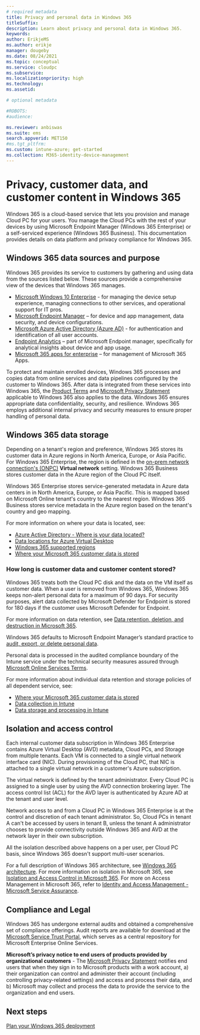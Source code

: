 ```yaml
---
# required metadata
title: Privacy and personal data in Windows 365
titleSuffix:
description: Learn about privacy and personal data in Windows 365.
keywords:
author: ErikjeMS  
ms.author: erikje
manager: dougeby
ms.date: 08/24/2021
ms.topic: conceptual
ms.service: cloudpc
ms.subservice:
ms.localizationpriority: high
ms.technology:
ms.assetid: 

# optional metadata

#ROBOTS:
#audience:

ms.reviewer: anbiswas
ms.suite: ems
search.appverid: MET150
#ms.tgt_pltfrm:
ms.custom: intune-azure; get-started
ms.collection: M365-identity-device-management
---
```


# Privacy, customer data, and customer content in Windows 365

Windows 365 is a cloud-based service that lets you provision and manage Cloud PC for your users. You manage the Cloud PCs with the rest of your devices by using Microsoft Endpoint Manager (Windows 365 Enterprise) or a self-serviced experience (Windows 365 Business). This documentation provides details on data platform and privacy compliance for Windows 365.

## Windows 365 data sources and purpose

Windows 365 provides its service to customers by gathering and using data from the sources listed below. These sources provide a comprehensive view of the devices that Windows 365 manages.

- [Microsoft Windows 10 Enterprise](/windows/resources/) - for managing the device setup experience, managing connections to other services, and operational support for IT pros.
- [Microsoft Endpoint Manager](/mem/endpoint-manager-overview) – for device and app management, data security, and device configurations.
- [Microsoft Azure Active Directory (Azure AD)](/azure/active-directory/) - for authentication and identification of all user accounts.
- [Endpoint Analytics](/mem/analytics/overview) – part of Microsoft Endpoint manager, specifically for analytical insights about device and app usage.
- [Microsoft 365 apps for enterprise](https://www.microsoft.com/microsoft-365/enterprise/compare-office-365-plans?rtc=1) – for management of Microsoft 365 Apps.

To protect and maintain enrolled devices, Windows 365 processes and copies data from online services and data pipelines configured by the customer to Windows 365. After data is integrated from these services into Windows 365, the [Product Terms](https://www.microsoft.com/licensing/terms/product/ForOnlineServices/all) and [Microsoft Privacy Statement](https://privacy.microsoft.com/privacystatement) applicable to Windows 365 also applies to the data. Windows 365 ensures appropriate data confidentiality, security, and resilience. Windows 365 employs additional internal privacy and security measures to ensure proper handling of personal data.

## Windows 365 data storage

Depending on a tenant's region and preference, Windows 365 stores its customer data in Azure regions in North America, Europe, or Asia Pacific. For Windows 365 Enterprise, the region is defined in the [on-prem network connection's (ONPC)](on-premises-network-connections.md) **Virtual network** setting.  Windows 365 Business stores customer data in the Azure region of the Cloud PC itself.

Windows 365 Enterprise stores service-generated metadata in Azure data centers in in North America, Europe, or Asia Pacific. This is mapped based on Microsoft Online tenant's country to the nearest region. Windows 365 Business stores service metadata in the Azure region based on the tenant's country and geo mapping.

For more information on where your data is located, see:

- [Azure Active Directory - Where is your data located?](https://msit.powerbi.com/view?r=eyJrIjoiODdjOWViZDctMWRhZS00ODUzLWI4MmQtNWM5NjBkZTBkNjFlIiwidCI6IjcyZjk4OGJmLTg2ZjEtNDFhZi05MWFiLTJkN2NkMDExZGI0NyIsImMiOjV9)
- [Data locations for Azure Virtual Desktop](/azure/virtual-desktop/data-locations)
- [Windows 365 supported regions](planning-guide.md#objective-geographical-regions)
- [Where your Microsoft 365 customer data is stored](/microsoft-365/enterprise/o365-data-locations)

### How long is customer data and customer content stored?

Windows 365 treats both the Cloud PC disk and the data on the VM itself as customer data. 
When a user is removed from Windows 365, Windows 365 keeps non-alert personal data for a maximum of 90 days. For security purposes, alert data collected by Microsoft Defender for Endpoint is stored for 180 days if the customer uses Microsoft Defender for Endpoint.

For more information on data retention, see [Data retention, deletion, and destruction in Microsoft 365](/compliance/assurance/assurance-data-retention-deletion-and-destruction-overview).

Windows 365 defaults to Microsoft Endpoint Manager’s standard practice to [audit, export, or delete personal data](/mem/intune/protect/privacy-data-audit-export-delete).

Personal data is processed in the audited compliance boundary of the Intune service under the technical security measures assured through [Microsoft Online Services Terms](https://www.microsoft.com/licensing/docs).

For more information about individual data retention and storage policies of all dependent service, see:

- [Where your Microsoft 365 customer data is stored](/microsoft-365/enterprise/o365-data-locations)
- [Data collection in Intune](/mem/intune/protect/privacy-data-collect)
- [Data storage and processing in Intune](/mem/intune/protect/privacy-data-store-process)

## Isolation and access control

Each internal customer data subscription in Windows 365 Enterprise contains Azure Virtual Desktop (AVD) metadata, Cloud PCs, and Storage from multiple tenants. Each VM is connected to a single virtual network interface card (NIC). During provisioning of the Cloud PC, that NIC is attached to a single virtual network in a customer's Azure subscription.

The virtual network is defined by the tenant administrator. Every Cloud PC is assigned to a single user by using the AVD connection brokering layer. The access control list (ACL) for the AVD layer is authenticated by Azure AD at the tenant and user level.

Network access to and from a Cloud PC in Windows 365 Enterprise is at the control and discretion of each tenant administrator. So, Cloud PCs in tenant A can't be accessed by users in tenant B, unless the tenant A administrator chooses to provide connectivity outside Windows 365 and AVD at the network layer in their own subscription.

All the isolation described above happens on a per user, per Cloud PC basis, since Windows 365 doesn't support multi-user scenarios.

For a full description of Windows 365 architecture, see [Windows 365 architecture](architecture.md). For more information on isolation in Microsoft 365, see [Isolation and Access Control in Microsoft 365](/microsoft-365/enterprise/microsoft-365-isolation-in-microsoft-365). For more on Access Management in Microsoft 365, refer to [Identity and Access Management - Microsoft Service Assurance](/compliance/assurance/assurance-identity-and-access-management).

## Compliance and Legal

Windows 365 has undergone external audits and obtained a comprehensive set of compliance offerings. Audit reports are available for download at the [Microsoft Service Trust Portal](https://aka.ms/stp), which serves as a central repository for Microsoft Enterprise Online Services.

**Microsoft’s privacy notice to end users of products provided by organizational customers** - The [Microsoft Privacy Statement](https://privacy.microsoft.com/privacystatement) notifies end users that when they sign in to Microsoft products with a work account, a) their organization can control and administer their account (including controlling privacy-related settings) and access and process their data, and b) Microsoft may collect and process the data to provide the service to the organization and end users.

<!-- ########################## -->
## Next steps

[Plan your Windows 365 deployment](planning-guide.md)
